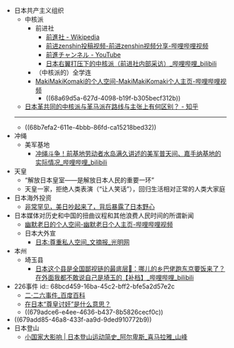 - 日本共产主义组织
	- 中核派
		- 前进社
			- [前進社 - Wikipedia](https://ja.wikipedia.org/wiki/%E5%89%8D%E9%80%B2%E7%A4%BE)
			- [前进zenshin投稿视频-前进zenshin视频分享-哔哩哔哩视频](https://space.bilibili.com/3546709799996176/upload/video)
			- [前進チャンネル - YouTube](https://www.youtube.com/@%E5%89%8D%E9%80%B2%E3%83%81%E3%83%A3%E3%83%B3%E3%83%8D%E3%83%AB/featured)
			- [日本右翼打压下的中核派（前进社内部采访）_哔哩哔哩_bilibili](https://www.bilibili.com/video/BV1me411D7Nh/)
		- （中核派的）全学连
		- [MakiMakiKomaki的个人空间-MakiMakiKomaki个人主页-哔哩哔哩视频](https://space.bilibili.com/640706)
			- ((68a69d5a-627d-4098-b19f-b305becf312b))
	- [日本革共同的中核派与革马派在路线与主张上有何区别？ - 知乎](https://www.zhihu.com/question/63197100)
	- ---
	- ((68b7efa2-611e-4bbb-86fd-ca15218bed32))
- 冲绳
	- 美军基地
		- [冲绳斗争！前基地劳动者水岛满久讲述的美军普天间、嘉手纳基地的实际情况_哔哩哔哩_bilibili](https://www.bilibili.com/video/BV1WW7YzoEgM/)
- 天皇
	- “解放日本皇室——是解放日本人民的重要一环”
	- 天皇一家，拒绝人类表演（“让人笑话”），回归生活相对正常的人类大家庭
- 日本海外投资
	- [非常罕见，美日吵起来了，背后暴露了日本野心](https://mp.weixin.qq.com/s/vGcTXy4hh5tEl-nuQw8YDA)
- 日本媒体对历史和中国的扭曲议程和其他浪费人民时间的所谓新闻
	- [幽默老日的个人空间-幽默老日个人主页-哔哩哔哩视频](https://space.bilibili.com/3546848910379375)
	- 日本大外宣
		- [日本:尊重私人空间_文摘报_光明网](https://www.gmw.cn/01wzb/2009-05/17/content_922182.htm)
- 本州
	- 埼玉县
		- [日本这个县是全国鄙视链的最底层🤣：哪儿的乡巴佬跑东京要饭来了？在外面我都不敢说自己是埼玉的【补档】_哔哩哔哩_bilibili](https://www.bilibili.com/video/BV1q1KdzDEsP/)
- 226事件
  id:: 68bcd459-16ba-45c2-bff2-bfe5a2d57e2c
	- [二·二六事件_百度百科](https://baike.baidu.com/item/%E4%BA%8C%C2%B7%E4%BA%8C%E5%85%AD%E4%BA%8B%E4%BB%B6/2702650)
	- [在日本“尊皇讨奸”是什么意思？](https://www.zhihu.com/question/525803386)
	- ((679adce6-e4ee-4636-b437-8b5826cecf0c))
- ((679add85-46a8-433f-aa9d-9ded910772b9))
- 日本登山
	- [小国家大影响 | 日本登山运动简史_阿尔卑斯_喜马拉雅_山峰](https://www.sohu.com/a/592494805_100281233)